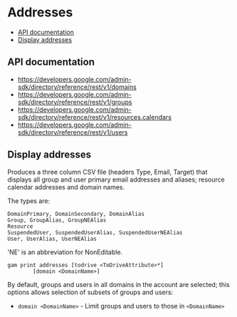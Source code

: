 # Addresses
- [API documentation](#api-documentation)
- [Display addresses](#display-addresses)

## API documentation
* https://developers.google.com/admin-sdk/directory/reference/rest/v1/domains
* https://developers.google.com/admin-sdk/directory/reference/rest/v1/groups
* https://developers.google.com/admin-sdk/directory/reference/rest/v1/resources.calendars
* https://developers.google.com/admin-sdk/directory/reference/rest/v1/users

## Display addresses
Produces a three column CSV file (headers Type, Email, Target) that displays all group and user primary
email addresses and aliases; resource calendar addresses and domain names.

The types are:
```
DomainPrimary, DomainSecondary, DomainAlias
Group, GroupAlias, GroupNEAlias
Resource
SuspendedUser, SuspendedUserAlias, SuspendedUserNEAlias
User, UserAlias, UserNEAlias
```
'NE' is an abbreviation for NonEditable.
```
gam print addresses [todrive <ToDriveAttribute>*]
        [domain <DomainName>]
```
By default, groups and users in all domains in the account are selected; this options allows selection of subsets of groups and users:
* `domain <DomainName>` - Limit groups and users to those in `<DomainName>`

